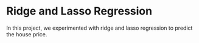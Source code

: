 # Ridge and Lasso Regression
In this project, we experimented with ridge and lasso regression to predict the house price.

